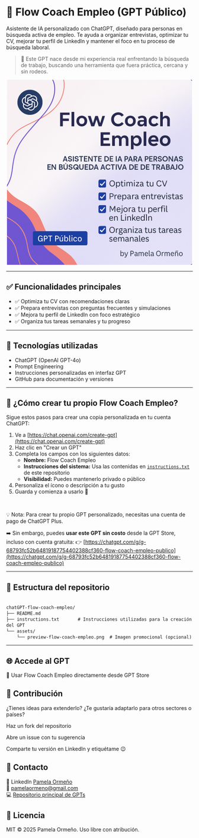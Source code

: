 # 🎯 Flow Coach Empleo (GPT Público)

Asistente de IA personalizado con ChatGPT, diseñado para personas en búsqueda activa de empleo. Te ayuda a organizar entrevistas, optimizar tu CV, mejorar tu perfil de LinkedIn y mantener el foco en tu proceso de búsqueda laboral.

> 🔎 Este GPT nace desde mi experiencia real enfrentando la búsqueda de trabajo, buscando una herramienta que fuera práctica, cercana y sin rodeos.

<p align="center">
    <img src="./assets/preview-flow-coach-empleo.png" alt="Flow Coach Empleo" width="500"/>
</p>

---

## ✅ Funcionalidades principales

- ✅ Optimiza tu CV con recomendaciones claras
- ✅ Prepara entrevistas con preguntas frecuentes y simulaciones
- ✅ Mejora tu perfil de LinkedIn con foco estratégico
- ✅ Organiza tus tareas semanales y tu progreso

---

## 🧠 Tecnologías utilizadas

- ChatGPT (OpenAI GPT-4o)
- Prompt Engineering
- Instrucciones personalizadas en interfaz GPT
- GitHub para documentación y versiones

---

## 🚀 ¿Cómo crear tu propio Flow Coach Empleo?

Sigue estos pasos para crear una copia personalizada en tu cuenta ChatGPT:

1. Ve a [https://chat.openai.com/create-gpt](https://chat.openai.com/create-gpt)
2. Haz clic en "Crear un GPT"
3. Completa los campos con los siguientes datos:
   - **Nombre:** Flow Coach Empleo
   - **Instrucciones del sistema:** Usa las contenidas en [`instructions.txt`](./instructions.txt) de este repositorio
   - **Visibilidad:** Puedes mantenerlo privado o público
4. Personaliza el ícono o descripción a tu gusto
5. Guarda y comienza a usarlo 🎉
<br>

💡 Nota: Para crear tu propio GPT personalizado, necesitas una cuenta de pago de ChatGPT Plus.

➡️ Sin embargo, puedes **usar este GPT sin costo** desde la GPT Store, incluso con cuenta gratuita:
👉 [https://chatgpt.com/g/g-68793fc52b64819187754402388cf360-flow-coach-empleo-publico](https://chatgpt.com/g/g-68793fc52b64819187754402388cf360-flow-coach-empleo-publico)

---

## 📂 Estructura del repositorio

```

chatGPT-flow-coach-empleo/
├── README.md
├── instructions.txt       # Instrucciones utilizadas para la creación del GPT
└── assets/
    └── preview-flow-coach-empleo.png  # Imagen promocional (opcional)
```

---

## 🌐 Accede al GPT

🧩 Usar Flow Coach Empleo directamente desde GPT Store

## 🤝 Contribución

¿Tienes ideas para extenderlo? ¿Te gustaría adaptarlo para otros sectores o países?

Haz un fork del repositorio

Abre un issue con tu sugerencia

Comparte tu versión en LinkedIn y etiquétame 😉

## 💬 Contacto

📧 LinkedIn [Pamela Ormeño](https://www.linkedin.com/in/pamelaormeno/)
<br>
📧 [pamelaormeno@gmail.com](mailto:pamelaormeno@gmail.com)
<br>
💻 [Repositorio principal de GPTs](https://github.com/PamelaOrmeno/chatGPT-flow-coach-empleo)

## 📄 Licencia

MIT © 2025 Pamela Ormeño. Uso libre con atribución.